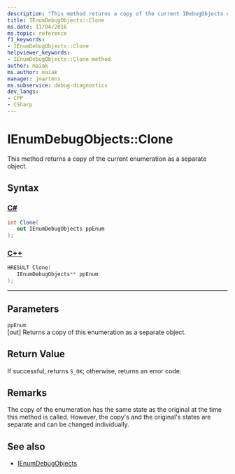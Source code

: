 ```yaml
---
description: "This method returns a copy of the current IDebugObjects enumeration as a separate object."
title: IEnumDebugObjects::Clone
ms.date: 11/04/2016
ms.topic: reference
f1_keywords:
- IEnumDebugObjects::Clone
helpviewer_keywords:
- IEnumDebugObjects::Clone method
author: maiak
ms.author: maiak
manager: jmartens
ms.subservice: debug-diagnostics
dev_langs:
- CPP
- CSharp
---
```

# IEnumDebugObjects::Clone

This method returns a copy of the current enumeration as a separate object.

## Syntax

### [C#](#tab/csharp)
```csharp
int Clone(
   out IEnumDebugObjects ppEnum
);
```
### [C++](#tab/cpp)
```cpp
HRESULT Clone(
   IEnumDebugObjects** ppEnum
);
```
---

## Parameters
`ppEnum`\
[out] Returns a copy of this enumeration as a separate object.

## Return Value
 If successful, returns `S_OK`; otherwise, returns an error code.

## Remarks
 The copy of the enumeration has the same state as the original at the time this method is called. However, the copy's and the original's states are separate and can be changed individually.

## See also
- [IEnumDebugObjects](../../../extensibility/debugger/reference/ienumdebugobjects.md)
